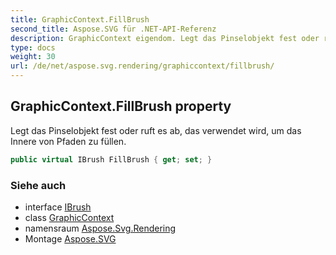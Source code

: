 ```yaml
---
title: GraphicContext.FillBrush
second_title: Aspose.SVG für .NET-API-Referenz
description: GraphicContext eigendom. Legt das Pinselobjekt fest oder ruft es ab das verwendet wird um das Innere von Pfaden zu füllen.
type: docs
weight: 30
url: /de/net/aspose.svg.rendering/graphiccontext/fillbrush/
---
```

## GraphicContext.FillBrush property

Legt das Pinselobjekt fest oder ruft es ab, das verwendet wird, um das Innere von Pfaden zu füllen.

```csharp
public virtual IBrush FillBrush { get; set; }
```

### Siehe auch

* interface [IBrush](../../../aspose.svg.drawing/ibrush/)
* class [GraphicContext](../)
* namensraum [Aspose.Svg.Rendering](../../graphiccontext/)
* Montage [Aspose.SVG](../../../)


